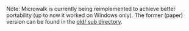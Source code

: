 Note: Microwalk is currently being reimplemented to achieve better portability (up to now it worked on Windows only). The former (paper) version can be found in the [old/ sub directory](old/).